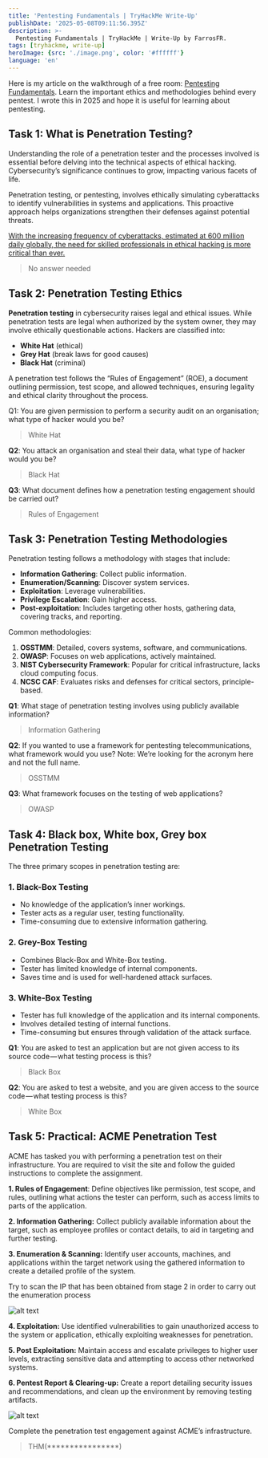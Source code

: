 ```yaml
---
title: 'Pentesting Fundamentals | TryHackMe Write-Up'
publishDate: '2025-05-08T09:11:56.395Z'
description: >-
  Pentesting Fundamentals | TryHackMe | Write-Up by FarrosFR.
tags: [tryhackme, write-up]
heroImage: {src: './image.png', color: '#ffffff'}
language: 'en'
---
```

Here is my article on the walkthrough of a free room: [Pentesting Fundamentals](https://tryhackme.com/room/pentestingfundamentals). Learn the important ethics and methodologies behind every pentest. I wrote this in 2025 and hope it is useful for learning about pentesting.

## Task 1: What is Penetration Testing?

Understanding the role of a penetration tester and the processes involved is essential before delving into the technical aspects of ethical hacking. Cybersecurity’s significance continues to grow, impacting various facets of life.

Penetration testing, or pentesting, involves ethically simulating cyberattacks to identify vulnerabilities in systems and applications. This proactive approach helps organizations strengthen their defenses against potential threats.

[With the increasing frequency of cyberattacks, estimated at 600 million daily globally, the need for skilled professionals in ethical hacking is more critical than ever.](https://news.microsoft.com/en-cee/2024/11/29/microsoft-digital-defense-report-600-million-cyberattacks-per-day-around-the-globe/)

> No answer needed

## Task 2: Penetration Testing Ethics

**Penetration testing** in cybersecurity raises legal and ethical issues. While penetration tests are legal when authorized by the system owner, they may involve ethically questionable actions. Hackers are classified into:

* **White Hat** (ethical)
* **Grey Hat** (break laws for good causes)
* **Black Hat** (criminal)

A penetration test follows the “Rules of Engagement” (ROE), a document outlining permission, test scope, and allowed techniques, ensuring legality and ethical clarity throughout the process.

Q1: You are given permission to perform a security audit on an organisation; what type of hacker would you be?

> White Hat

**Q2**: You attack an organisation and steal their data, what type of hacker would you be?

> Black Hat

**Q3**: What document defines how a penetration testing engagement should be carried out?

> Rules of Engagement

## Task 3: Penetration Testing Methodologies

Penetration testing follows a methodology with stages that include:

* **Information Gathering**: Collect public information.
* **Enumeration/Scanning**: Discover system services.
* **Exploitation**: Leverage vulnerabilities.
* **Privilege Escalation**: Gain higher access.
* **Post-exploitation**: Includes targeting other hosts, gathering data, covering tracks, and reporting.

Common methodologies:

1. **OSSTMM**: Detailed, covers systems, software, and communications.
2. **OWASP**: Focuses on web applications, actively maintained.
3. **NIST Cybersecurity Framework**: Popular for critical infrastructure, lacks cloud computing focus.
4. **NCSC CAF**: Evaluates risks and defenses for critical sectors, principle-based.

**Q1**: What stage of penetration testing involves using publicly available information?

> Information Gathering

**Q2**: If you wanted to use a framework for pentesting telecommunications, what framework would you use? Note: We’re looking for the acronym here and not the full name.

> OSSTMM

**Q3**: What framework focuses on the testing of web applications?

> OWASP

## Task 4: Black box, White box, Grey box Penetration Testing

The three primary scopes in penetration testing are:

### 1. Black-Box Testing

* No knowledge of the application’s inner workings.
* Tester acts as a regular user, testing functionality.
* Time-consuming due to extensive information gathering.

### 2. Grey-Box Testing

* Combines Black-Box and White-Box testing.
* Tester has limited knowledge of internal components.
* Saves time and is used for well-hardened attack surfaces.

### 3. White-Box Testing

* Tester has full knowledge of the application and its internal components.
* Involves detailed testing of internal functions.
* Time-consuming but ensures through validation of the attack surface.

**Q1**: You are asked to test an application but are not given access to its source code — what testing process is this?

> Black Box

**Q2**: You are asked to test a website, and you are given access to the source code — what testing process is this?

> White Box

## Task 5: Practical: ACME Penetration Test

ACME has tasked you with performing a penetration test on their infrastructure. You are required to visit the site and follow the guided instructions to complete the assignment.

**1. Rules of Engagement**: Define objectives like permission, test scope, and rules, outlining what actions the tester can perform, such as access limits to parts of the application.

**2. Information Gathering:** Collect publicly available information about the target, such as employee profiles or contact details, to aid in targeting and further testing.

**3. Enumeration & Scanning:** Identify user accounts, machines, and applications within the target network using the gathered information to create a detailed profile of the system.

Try to scan the IP that has been obtained from stage 2 in order to carry out the enumeration process

![alt text](https://cdn-images-1.medium.com/max/800/1*FpcRUlazNUDAv0UXKdxHtw.png)

**4. Exploitation:** Use identified vulnerabilities to gain unauthorized access to the system or application, ethically exploiting weaknesses for penetration.

**5. Post Exploitation:** Maintain access and escalate privileges to higher user levels, extracting sensitive data and attempting to access other networked systems.

**6. Pentest Report & Clearing-up:** Create a report detailing security issues and recommendations, and clean up the environment by removing testing artifacts.

![alt text](https://cdn-images-1.medium.com/max/800/1*VsjNGIKECmtskvUDRL5-Qw.png)

Complete the penetration test engagement against ACME’s infrastructure.

> THM(****************)
